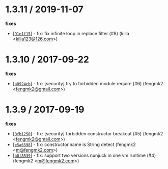 
1.3.11 / 2019-11-07
==================

**fixes**
  * [[`91e1f15`](http://github.com/node-modules/nunjucks/commit/91e1f1534d425d31d3b3dadc6fdf1877f873c583)] - fix: fix infinite loop in replace filter (#8) (killa <<killa123@126.com>>)

1.3.10 / 2017-09-22
==================

**fixes**
  * [[`a8924cb`](http://github.com/node-modules/nunjucks/commit/a8924cbbd6a9cc69c235d918b89ed4f0efff3107)] - fix: [security] try to forbidden module.require (#6) (fengmk2 <<fengmk2@gmail.com>>)

1.3.9 / 2017-09-19
==================

**fixes**
  * [[`8fb1250`](https://github.com/mozilla/nunjucks.git/commit/8fb1250c20d88e22211fd79b78fb2b6d69ae9889)] - fix: [security] forbidden constructor breakout (#5) (fengmk2 <<fengmk2@gmail.com>>)
  * [[`e5a6598`](https://github.com/mozilla/nunjucks.git/commit/e5a6598ff7c48d2b697980db9fa0cc915f734adc)] - fix: constructor.name is String detect (fengmk2 <<m@fengmk2.com>>)
  * [[`b0f8539`](https://github.com/mozilla/nunjucks.git/commit/b0f85391851eb322bca698f8bb4638ed3e9c2569)] - fix: support two versions nunjuck in one vm runtime (#4) (fengmk2 <<m@fengmk2.com>>)
